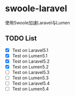 # swoole-laravel

使用Swoole加速Laravel与Lumen

## TODO List

- [x] Test on Laravel5.1
- [x] Test on Lumen5.1
- [x] Test on Laravel5.2
- [x] Test on Lumen5.2
- [ ] Test on Laravel5.3
- [ ] Test on Lumen5.3
- [ ] Test on Laravel5.4
- [ ] Test on Lumen5.4
